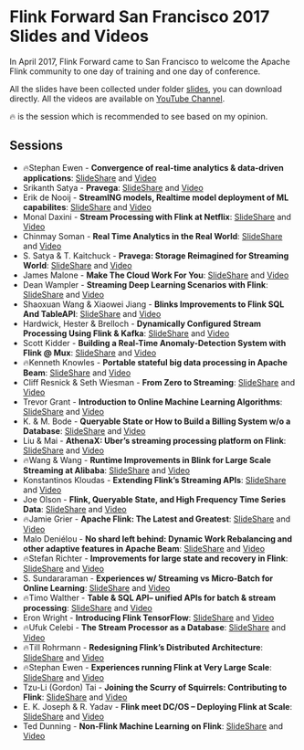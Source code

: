 # Flink Forward San Francisco 2017 Slides and Videos

In April 2017, Flink Forward came to San Francisco to welcome the Apache Flink community to one day of training and one day of conference.

All the slides have been collected under folder [slides](https://github.com/flink-china/flink-forward-sf-2017/tree/master/slides), you can download directly.
All the videos are available on [YouTube Channel](https://www.youtube.com/playlist?list=PLDX4T_cnKjD2UC6wJr_wRbIvtlMtkc-n2). 

🔥 is the session which is recommended to see based on my opinion.

## Sessions

- 🔥Stephan Ewen - **Convergence of real-time analytics & data-driven applications**: [SlideShare](https://www.slideshare.net/FlinkForward/flink-forward-sf-2017-stephan-ewen-convergence-of-realtime-analytics-and-datadriven-applications) and [Video](https://www.youtube.com/watch?v=i6RY9GFdlg4&index=1&list=PLDX4T_cnKjD2UC6wJr_wRbIvtlMtkc-n2)
- Srikanth Satya - **Pravega**: [SlideShare](https://www.slideshare.net/FlinkForward/flink-forward-sf-2017-srikanth-satya-tom-kaitchuck-pravega-storage-reimagined-for-streaming-world) and [Video](https://www.youtube.com/watch?v=K19TUdwzCgk&index=2&list=PLDX4T_cnKjD2UC6wJr_wRbIvtlMtkc-n2)
- Erik de Nooij - **StreamING models, Realtime model deployment of ML capabilites**: [SlideShare](https://www.slideshare.net/FlinkForward/flink-forward-sf-2017-erik-de-nooij-streaming-models-how-ing-adds-models-at-runtime-to-catch-fraudsters) and [Video](https://www.youtube.com/watch?v=Do7C4UJyWCM&index=3&list=PLDX4T_cnKjD2UC6wJr_wRbIvtlMtkc-n2)
- Monal Daxini - **Stream Processing with Flink at Netflix**: [SlideShare](https://www.slideshare.net/mdaxini/flink-forward2017netflix-keystonespaas) and [Video](https://www.youtube.com/watch?v=sPB8w-YXX1s&index=4&list=PLDX4T_cnKjD2UC6wJr_wRbIvtlMtkc-n2)
- Chinmay Soman - **Real Time Analytics in the Real World**: [SlideShare](https://www.slideshare.net/FlinkForward/flink-forward-sf-2017-chinmay-soman-real-time-analytics-in-the-real-world-challenges-and-lessons-at-uber) and [Video](https://www.youtube.com/watch?v=-3OVXCkrm-w&index=5&list=PLDX4T_cnKjD2UC6wJr_wRbIvtlMtkc-n2)
- S. Satya & T. Kaitchuck - **Pravega: Storage Reimagined for Streaming World**: [SlideShare](https://www.slideshare.net/FlinkForward/flink-forward-sf-2017-srikanth-satya-tom-kaitchuck-pravega-storage-reimagined-for-streaming-world) and [Video](https://www.youtube.com/watch?v=s8DvYqO48eo&index=6&list=PLDX4T_cnKjD2UC6wJr_wRbIvtlMtkc-n2)
- James Malone - **Make The Cloud Work For You**: [SlideShare](https://www.slideshare.net/FlinkForward/flink-forward-sf-2017-james-malone-make-the-cloud-work-for-you-75013797) and [Video](https://www.youtube.com/watch?v=9LLxQY02gXQ&index=7&list=PLDX4T_cnKjD2UC6wJr_wRbIvtlMtkc-n2)
- Dean Wampler - **Streaming Deep Learning Scenarios with Flink**: [SlideShare](https://www.slideshare.net/FlinkForward/flink-forward-sf-2017-dean-wampler-streaming-deep-learning-scenarios-with-flink) and [Video](https://www.youtube.com/watch?v=BzCEYGm1-e4&index=8&list=PLDX4T_cnKjD2UC6wJr_wRbIvtlMtkc-n2)
- Shaoxuan Wang & Xiaowei Jiang - **Blinks Improvements to Flink SQL And TableAPI**: [SlideShare](https://www.slideshare.net/FlinkForward/flink-forward-sf-2017-shaoxuan-wangxiaowei-jiang-blinks-improvements-to-flink-sql-and-tableapi) and [Video](https://www.youtube.com/watch?v=WrO48xCr4pw&index=9&list=PLDX4T_cnKjD2UC6wJr_wRbIvtlMtkc-n2)
- Hardwick, Hester & Brelloch - **Dynamically Configured Stream Processing Using Flink & Kafka**: [SlideShare](https://www.slideshare.net/FlinkForward/flink-forward-sf-2017-david-hardwick-sean-hester-david-brelloch-dynamically-configured-stream-processing-using-flink-kafka) and [Video](https://www.youtube.com/watch?v=_yHds9SvMfE&t=81s&index=10&list=PLDX4T_cnKjD2UC6wJr_wRbIvtlMtkc-n2)
- Scott Kidder - **Building a Real-Time Anomaly-Detection System with Flink @ Mux**: [SlideShare](https://www.slideshare.net/FlinkForward/flink-forward-sf-2017-scott-kidder-building-a-realtime-anomalydetection-system-with-flink-mux) and [Video](https://www.youtube.com/watch?v=rJNH5WhWAj4&index=11&list=PLDX4T_cnKjD2UC6wJr_wRbIvtlMtkc-n2)
- 🔥Kenneth Knowles - **Portable stateful big data processing in Apache Beam**: [SlideShare](https://www.slideshare.net/FlinkForward/flink-forward-sf-2017-kenneth-knowles-back-to-sessions-overview) and [Video](https://www.youtube.com/watch?v=dIV5rMmF4Ls&index=12&list=PLDX4T_cnKjD2UC6wJr_wRbIvtlMtkc-n2)
- Cliff Resnick & Seth Wiesman - **From Zero to Streaming**: [SlideShare](https://www.slideshare.net/FlinkForward/flink-forward-sf-2017-cliff-resnick-seth-wiesman-from-zero-to-streaming-getting-to-production-with-apache-flink) and [Video](https://www.youtube.com/watch?v=mSLesPzWplA&index=13&list=PLDX4T_cnKjD2UC6wJr_wRbIvtlMtkc-n2)
- Trevor Grant - **Introduction to Online Machine Learning Algorithms**: [SlideShare](https://www.slideshare.net/FlinkForward/flink-forward-sf-2017-trevor-grant-introduction-to-online-machine-learning-algorithms) and [Video](https://www.youtube.com/watch?v=h3j1JdtbhOI&index=14&list=PLDX4T_cnKjD2UC6wJr_wRbIvtlMtkc-n2)
- K. & M. Bode - **Queryable State or How to Build a Billing System w/o a Database**:  [SlideShare](https://www.slideshare.net/FlinkForward/flink-forward-sf-2017-konstantin-knauf-maximilian-bode-queryable-state-or-how-to-build-a-billing-system-without-a-database) and [Video](https://www.youtube.com/watch?v=cZbnNzKSBb0&index=15&list=PLDX4T_cnKjD2UC6wJr_wRbIvtlMtkc-n2)
- Liu & Mai - **AthenaX: Uber’s streaming processing platform on Flink**: [SlideShare](https://www.slideshare.net/FlinkForward/flink-forward-sf-2017-bill-liu-haohui-maiathenaxubers-streaming-processing-platform-on-flink) and [Video](https://www.youtube.com/watch?v=VURuT8GbExo&index=16&list=PLDX4T_cnKjD2UC6wJr_wRbIvtlMtkc-n2)
- 🔥Wang & Wang - **Runtime Improvements in Blink for Large Scale Streaming at Alibaba**: [SlideShare](https://www.slideshare.net/FlinkForward/flink-forward-sf-2017-feng-wang-zhijiang-wang-runtime-improvements-in-blink-for-large-scale-streaming-at-alibaba) and [Video](https://www.youtube.com/watch?v=-19fvqcZstI&index=17&list=PLDX4T_cnKjD2UC6wJr_wRbIvtlMtkc-n2)
- Konstantinos Kloudas - **Extending Flink’s Streaming APIs**: [SlideShare](https://www.slideshare.net/FlinkForward/flink-forward-sf-2017-konstantinos-kloudas-extending-flinks-streaming-apis) and [Video](https://www.youtube.com/watch?v=Fte4l1sCzGI&index=18&list=PLDX4T_cnKjD2UC6wJr_wRbIvtlMtkc-n2)
- Joe Olson - **Flink, Queryable State, and High Frequency Time Series Data**: [SlideShare](https://www.slideshare.net/FlinkForward/flink-forward-sf-2017-joe-olson-using-flink-and-queryable-state-to-buffer-high-frequency-time-series-data-75014646) and [Video](https://www.youtube.com/watch?v=8qp8BmnMxVk&index=19&list=PLDX4T_cnKjD2UC6wJr_wRbIvtlMtkc-n2)
- 🔥Jamie Grier - **Apache Flink: The Latest and Greatest**: [SlideShare](https://www.slideshare.net/FlinkForward/flink-forward-sf-2017-jamie-grier-apache-flinkthe-latest-and-greatest) and [Video](https://www.youtube.com/watch?v=IHSMnlWXkZ4&t=747s&index=20&list=PLDX4T_cnKjD2UC6wJr_wRbIvtlMtkc-n2)
- Malo Deniélou - **No shard left behind: Dynamic Work Rebalancing and other adaptive features in Apache Beam**: [SlideShare](https://www.slideshare.net/FlinkForward/flink-forward-sf-2017-malo-denilou-no-shard-left-behind-dynamic-work-rebalancing-and-autoscaling-in-apache-beam) and [Video](https://www.youtube.com/watch?v=4SBKcR8tLyc&index=21&list=PLDX4T_cnKjD2UC6wJr_wRbIvtlMtkc-n2)
- 🔥Stefan Richter - **Improvements for large state and recovery in Flink**: [SlideShare](https://www.slideshare.net/FlinkForward/flink-forward-sf-2017-stefan-richter-improvements-for-large-state-and-recovery-in-flink) and [Video](https://www.youtube.com/watch?v=Tn_uk5EDiv8&index=22&list=PLDX4T_cnKjD2UC6wJr_wRbIvtlMtkc-n2)
- S. Sundararaman - **Experiences w/ Streaming vs Micro-Batch for Online Learning**: [SlideShare](https://www.slideshare.net/FlinkForward/flink-forward-sf-2017-swaminathan-sundararaman-experiences-with-streaming-vs-microbatch-for-online-learning) and [Video](https://www.youtube.com/watch?v=427ga9iYroc&t=474s&index=23&list=PLDX4T_cnKjD2UC6wJr_wRbIvtlMtkc-n2)
- 🔥Timo Walther - **Table & SQL API– unified APIs for batch & stream processing**: [SlideShare](https://www.slideshare.net/FlinkForward/flink-forward-sf-2017-timo-walther-table-sql-api-unified-apis-for-batch-and-stream-processing) and [Video](https://www.youtube.com/watch?v=lwXpVQSlpB8&index=24&list=PLDX4T_cnKjD2UC6wJr_wRbIvtlMtkc-n2)
- Eron Wright - **Introducing Flink TensorFlow**: [SlideShare](https://www.slideshare.net/FlinkForward/flink-forward-sf-2017-eron-wright-introducing-flink-tensorflow) and [Video](https://www.youtube.com/watch?v=Rk8BEH2EHag&t=61s&index=25&list=PLDX4T_cnKjD2UC6wJr_wRbIvtlMtkc-n2)
- 🔥Ufuk Celebi - **The Stream Processor as a Database**: [SlideShare](https://www.slideshare.net/FlinkForward/flink-forward-sf-2017-ufuk-celebi-the-stream-processor-as-a-database-building-online-applications-directly-on-streams) and [Video](https://www.youtube.com/watch?v=XkZQxVHdD7w&index=26&list=PLDX4T_cnKjD2UC6wJr_wRbIvtlMtkc-n2)
- 🔥Till Rohrmann - **Redesigning Flink’s Distributed Architecture**: [SlideShare](https://www.slideshare.net/FlinkForward/flink-forward-sf-2017-till-rohrmann-redesigning-apache-flinks-distributed-architecture-back-to-sessions-overview) and [Video](https://www.youtube.com/watch?v=4B1Dd2qYDGQ&index=27&list=PLDX4T_cnKjD2UC6wJr_wRbIvtlMtkc-n2)
- 🔥Stephan Ewen - **Experiences running Flink at Very Large Scale**: [SlideShare](https://www.slideshare.net/FlinkForward/flink-forward-sf-2017-stephan-ewen-experiences-running-flink-at-very-large-scale) and [Video](https://www.youtube.com/watch?v=Sm5nHu7Mfsk&index=28&list=PLDX4T_cnKjD2UC6wJr_wRbIvtlMtkc-n2)
- Tzu-Li (Gordon) Tai - **Joining the Scurry of Squirrels: Contributing to Flink**: [SlideShare](https://www.slideshare.net/FlinkForward/flink-forward-sf-2017-tzuli-gordon-tai-joining-the-scurry-of-squirrels-contributing-to-apache-flink) and [Video](https://www.youtube.com/watch?v=hcuI1-aTuwU&list=PLDX4T_cnKjD2UC6wJr_wRbIvtlMtkc-n2&index=29)
- E. K. Joseph & R. Yadav - **Flink meet DC/OS – Deploying Flink at Scale**: [SlideShare](https://www.slideshare.net/FlinkForward/flink-forward-sf-2017-elizabeth-k-joseph-ravi-yadavflink-meet-dcos) and [Video](https://www.youtube.com/watch?v=CcQ1Z4TQFQg&index=30&list=PLDX4T_cnKjD2UC6wJr_wRbIvtlMtkc-n2)
- Ted Dunning - **Non-Flink Machine Learning on Flink**: [SlideShare](https://www.slideshare.net/FlinkForward/flink-forward-sf-2017-ted-dunning-nonflink-machine-learning-on-flink) and [Video](https://www.youtube.com/watch?v=fZXQZNKFUVE&list=PLDX4T_cnKjD2UC6wJr_wRbIvtlMtkc-n2&index=31)